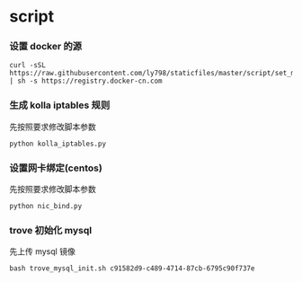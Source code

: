 script
======

### 设置 docker 的源

```
curl -sSL https://raw.githubusercontent.com/ly798/staticfiles/master/script/set_mirror.sh | sh -s https://registry.docker-cn.com
```

### 生成 kolla iptables 规则

先按照要求修改脚本参数

```
python kolla_iptables.py
```

### 设置网卡绑定(centos)

先按照要求修改脚本参数

```
python nic_bind.py
```

### trove 初始化 mysql

先上传 mysql 镜像

```
bash trove_mysql_init.sh c91582d9-c489-4714-87cb-6795c90f737e
```